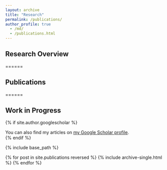 ```yaml
---
layout: archive
title: "Research"
permalink: /publications/
author_profile: true
  - /md/
  - /publications.html
---
```


## Research Overview

======
## Publications


======
## Work in Progress

{% if site.author.googlescholar %}
  <div class="wordwrap">You can also find my articles on <a href="{{https://scholar.google.com/citations?user=8xC25vUAAAAJ}}">my Google Scholar profile</a>.</div>
{% endif %}

{% include base_path %}

{% for post in site.publications reversed %}
  {% include archive-single.html %}
{% endfor %}
